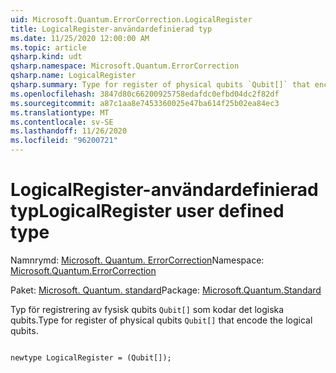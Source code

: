 ```yaml
---
uid: Microsoft.Quantum.ErrorCorrection.LogicalRegister
title: LogicalRegister-användardefinierad typ
ms.date: 11/25/2020 12:00:00 AM
ms.topic: article
qsharp.kind: udt
qsharp.namespace: Microsoft.Quantum.ErrorCorrection
qsharp.name: LogicalRegister
qsharp.summary: Type for register of physical qubits `Qubit[]` that encode the logical qubits.
ms.openlocfilehash: 3847d80c66200925758edafdc0efbd04dc2f82df
ms.sourcegitcommit: a87c1aa8e7453360025e47ba614f25b02ea84ec3
ms.translationtype: MT
ms.contentlocale: sv-SE
ms.lasthandoff: 11/26/2020
ms.locfileid: "96200721"
---
```

# <a name="logicalregister-user-defined-type"></a><span data-ttu-id="4d343-102">LogicalRegister-användardefinierad typ</span><span class="sxs-lookup"><span data-stu-id="4d343-102">LogicalRegister user defined type</span></span>

<span data-ttu-id="4d343-103">Namnrymd: [Microsoft. Quantum. ErrorCorrection](xref:Microsoft.Quantum.ErrorCorrection)</span><span class="sxs-lookup"><span data-stu-id="4d343-103">Namespace: [Microsoft.Quantum.ErrorCorrection](xref:Microsoft.Quantum.ErrorCorrection)</span></span>

<span data-ttu-id="4d343-104">Paket: [Microsoft. Quantum. standard](https://nuget.org/packages/Microsoft.Quantum.Standard)</span><span class="sxs-lookup"><span data-stu-id="4d343-104">Package: [Microsoft.Quantum.Standard](https://nuget.org/packages/Microsoft.Quantum.Standard)</span></span>


<span data-ttu-id="4d343-105">Typ för registrering av fysisk qubits `Qubit[]` som kodar det logiska qubits.</span><span class="sxs-lookup"><span data-stu-id="4d343-105">Type for register of physical qubits `Qubit[]` that encode the logical qubits.</span></span>

```qsharp

newtype LogicalRegister = (Qubit[]);
```

